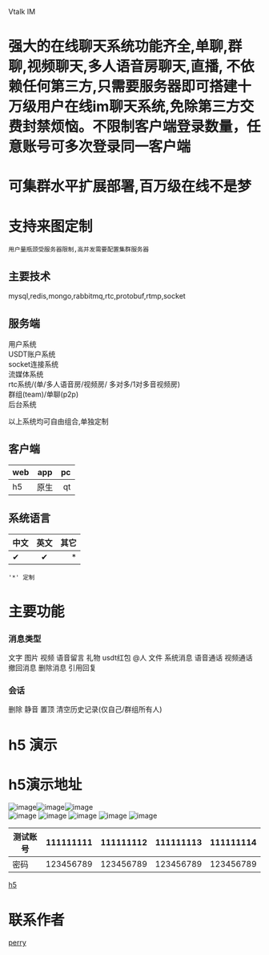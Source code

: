 Vtalk IM

# 强大的在线聊天系统功能齐全,单聊,群聊,视频聊天,多人语音房聊天,直播, 不依赖任何第三方,只需要服务器即可搭建十万级用户在线im聊天系统,免除第三方交费封禁烦恼。不限制客户端登录数量，任意账号可多次登录同一客户端

# 可集群水平扩展部署,百万级在线不是梦
# 支持来图定制

````
用户量瓶颈受服务器限制,高并发需要配置集群服务器
````

## 主要技术

mysql,redis,mongo,rabbitmq,rtc,protobuf,rtmp,socket

## 服务端

用户系统  
USDT账户系统  
socket连接系统  
流媒体系统  
rtc系统/(单/多人语音房/视频房/ 多对多/1对多音视频房)  
群组(team)/单聊(p2p)  
后台系统

以上系统均可自由组合,单独定制

## 客户端

| web | app | pc |
|-----|:---:|---:|
| h5  | 原生  | qt |

## 系统语言

| 中文      |   英文    | 其它 |
|---------|:-------:|---:|
| ✔ | ✔ |  * |

``'*' 定制``

# 主要功能

### 消息类型

文字 图片 视频 语音留言 礼物 usdt红包 @人 文件 系统消息 语音通话 视频通话   
撤回消息 删除消息 引用回复

### 会话

删除 静音 置顶 清空历史记录(仅自己/群组所有人)

# h5 演示

# h5演示地址

![image](./image/guanzhu.gif "关注聊天")![image](./image/xiaoxi.gif "消息")![image](./image/yuyinfang.gif "群组语音房")  
![image](./image/1.jpg) ![image](./image/2.jpg) ![image](./image/3.jpg) ![image](./image/4.jpg) ![image](./image/5.jpg)

| 测试账号 | 111111111 | 111111112 | 111111113 | 111111114 |
|------|:---------:|----------:|:---------:|:---------:|
| 密码   | 123456789 | 123456789 | 123456789 | 123456789 | 

[h5](https://h5.wetalk.im)



# 联系作者

[perry](https://t.me/Perry_DP) 










